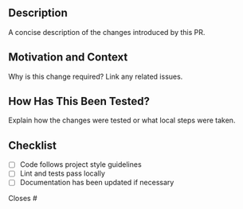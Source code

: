 <!-- Pull Request Template -->

## Description
A concise description of the changes introduced by this PR.

## Motivation and Context
Why is this change required? Link any related issues.

## How Has This Been Tested?
Explain how the changes were tested or what local steps were taken.

## Checklist
- [ ] Code follows project style guidelines
- [ ] Lint and tests pass locally
- [ ] Documentation has been updated if necessary

Closes #
